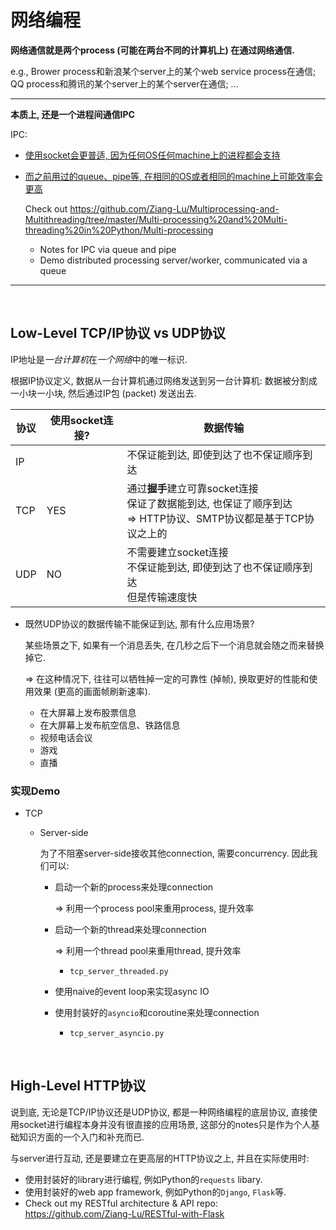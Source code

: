 # 网络编程

**网络通信就是两个process (可能在两台不同的计算机上) 在通过网络通信.**

e.g., Brower process和新浪某个server上的某个web service process在通信; QQ process和腾讯的某个server上的某个server在通信; ...

***

**本质上, 还是一个进程间通信IPC**

IPC:

* <u>使用socket会更普适, 因为任何OS任何machine上的进程都会支持</u>

* <u>而之前用过的queue、pipe等, 在相同的OS或者相同的machine上可能效率会更高</u>

  Check out https://github.com/Ziang-Lu/Multiprocessing-and-Multithreading/tree/master/Multi-processing%20and%20Multi-threading%20in%20Python/Multi-processing

  * Notes for IPC via queue and pipe
  * Demo distributed processing server/worker, communicated via a queue

***

<br>

## Low-Level TCP/IP协议 vs UDP协议

IP地址是*一台计算机*在*一个网络*中的唯一标识.

根据IP协议定义, 数据从一台计算机通过网络发送到另一台计算机: 数据被分割成一小块一小块, 然后通过IP包 (packet) 发送出去.

| 协议 | 使用socket连接? | 数据传输                                                     |
| ---- | --------------- | ------------------------------------------------------------ |
| IP   |                 | 不保证能到达, 即使到达了也不保证顺序到达                     |
| TCP  | YES             | 通过**握手**建立可靠socket连接<br>保证了数据能到达, 也保证了顺序到达<br>=> HTTP协议、SMTP协议都是基于TCP协议之上的 |
| UDP  | NO              | 不需要建立socket连接<br>不保证能到达, 即使到达了也不保证顺序到达<br>但是传输速度快 |

* 既然UDP协议的数据传输不能保证到达, 那有什么应用场景?

  某些场景之下, 如果有一个消息丢失, 在几秒之后下一个消息就会随之而来替换掉它.

  => 在这种情况下, 往往可以牺牲掉一定的可靠性 (掉帧), 换取更好的性能和使用效果 (更高的画面帧刷新速率).

  * 在大屏幕上发布股票信息
  * 在大屏幕上发布航空信息、铁路信息
  * 视频电话会议
  * 游戏
  * 直播

### 实现Demo

* TCP

  * Server-side

    为了不阻塞server-side接收其他connection, 需要concurrency. 因此我们可以:

    * 启动一个新的process来处理connection
    
      => 利用一个process pool来重用process, 提升效率
    
    * 启动一个新的thread来处理connection
    
      => 利用一个thread pool来重用thread, 提升效率
    
      * `tcp_server_threaded.py`
    
    * 使用naive的event loop来实现async IO
    
      
    
    * 使用封装好的`asyncio`和coroutine来处理connection
    
      * `tcp_server_asyncio.py`

<br>

## High-Level HTTP协议

说到底, 无论是TCP/IP协议还是UDP协议, 都是一种网络编程的底层协议, 直接使用socket进行编程本身并没有很直接的应用场景, 这部分的notes只是作为个人基础知识方面的一个入门和补充而已.

与server进行互动, 还是要建立在更高层的HTTP协议之上, 并且在实际使用时:

* 使用封装好的library进行编程, 例如Python的`requests` libary.
* 使用封装好的web app framework, 例如Python的`Django`, `Flask`等.
* Check out my RESTful architecture & API repo: https://github.com/Ziang-Lu/RESTful-with-Flask

